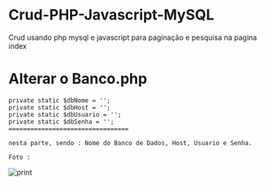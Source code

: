 # Crud-PHP-Javascript-MySQL
Crud usando php mysql e javascript para paginação e pesquisa na pagina index


Alterar o Banco.php
=====================================
    private static $dbNome = '';
    private static $dbHost = '';
    private static $dbUsuario = '';
    private static $dbSenha = '';
    =================================
    
    nesta parte, sendo : Nome do Banco de Dados, Host, Usuario e Senha.
    
    Foto : 
 ![print](Crud-PHP-Javascript-MySQL/talefoto.png?raw=true "Title")
 
 
